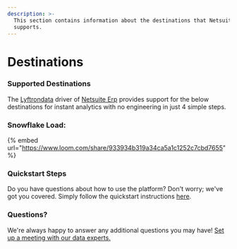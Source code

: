 ```yaml
---
description: >-
  This section contains information about the destinations that Netsuite Erp
  supports.
---
```


# Destinations

### Supported Destinations

The [Lyftrondata](https://www.lyftrondata.com/) driver of [Netsuite Erp](None/) provides support for the below destinations for instant analytics with no engineering in just 4 simple steps.

### Snowflake Load:

{% embed url="https://www.loom.com/share/933934b319a34ca5a1c1252c7cbd7655" %}

### Quickstart Steps

Do you have questions about how to use the platform? Don't worry; we've got you covered. Simply follow the quickstart instructions [here](./).

### Questions? <a href="#questions" id="questions"></a>

We're always happy to answer any additional questions you may have! [Set up a meeting with our data experts.](https://www.lyftrondata.com/book-a-meeting/)
